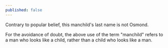 ```yaml
---
published: false
---
```



Contrary to popular belief, this manchild's last name is not Osmond.

For the avoidance of doubt, the above use of the term "manchild" refers to a man who looks like a child, rather than a child who looks like a man.
